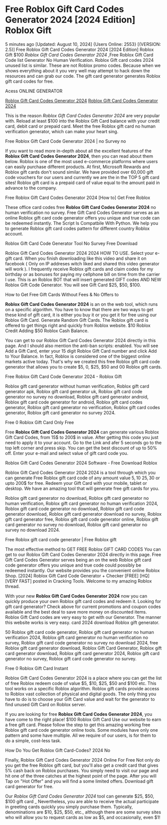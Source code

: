 # Free Roblox Gift Card Codes Generator 2024 [2024 Edition] Roblox Gift

5 minutes ago [Updated: August 10, 2024] {Users Online: 2553} [(VERSION: 2.5)] Free Roblox Gift Card Codes Generator 2024 [2024 Edition] Roblox Gift  $100 *Roblox Gift Card Codes Generator 2024* ,Free Roblox Gift Card Code list Generator No Human Verification. Roblox Gift card codes 2024 unused list is similar. These are not Roblox promo codes. Because when we shows everything about it you very well may attempt to hack down the resources and can grab our code. The gift card generator generates Roblox gift card codes for free.

Acess ONLINE GENERATOR

[Roblox Gift Card Codes Generator 2024](http://tnpps.xyz/8i5z5a1)
[Roblox Gift Card Codes Generator 2024](http://tnpps.xyz/8i5z5a1)

This is the reason *Roblox Gift Card Codes Generator 2024* are very popular with. Reload at least $100 into the Roblox Gift Card balance with your credit card, debit card or prepaid card. Meet the free Roblox gift card no human verification generator, which can make your heart sing. 

Free Roblox Gift Card Code Generator 2024 | no Survey no

If you want to read more in-depth about all the excellent features of the **Roblox Gift Card Codes Generator 2024**, then you can read about them below. Roblox is one of the most used e-commerce platforms where users can easily purchase different products. At first, Microsoft Rewards and Roblox gift cards don't sound similar. We have provided over 60,000 gift code vouchers for our users and currently we are the in the TOP 5 gift card sites! Roblox gift card is a prepaid card of value equal to the amount paid in advance to the company.

Free Roblox Gift Card Codes Generator 2024 [How to] Get Free Roblox

These office card codes free **Roblox Gift Card Codes Generator 2024** no human verification no survey. Free Gift Card Codes Generator serves as an online Roblox gift card code generator offers you unique and true code can be redeemed instantly. The Script Is Compatbile With Python. We help you to generate Roblox gift card codes pattern for different country Roblox account.

Roblox Gift Card Code Generator Tool No Survey Free Download

Roblox Gift Card Codes Generator 2024 2024 HOW TO USE. Select your e-gift card. When you finish downloading like this video and share it on facebook ( Only on IP addreses witch liked and shared this video generator will work ). I frequently receive Roblox gift cards and claim codes for my birthday or as bonuses for paying my cellphone bill on time from the carrier I use. This is an Roblox BOT that will insert generated GIFT codes AND NEW Roblox Gift Code Generator. You will see Gift Card $25, $50, $100. 

How to Get Free Gift Cards Without Fees & No Offers to

**Roblox Gift Card Codes Generator 2024** is an on the web tool, which runs on a specific algorithm. You have to know that there are two ways to get these kind of gift card, it is either you buy it or you get it for free using our Roblox Gift Card. Generate Random Gift Cards. The Roblox gift card is offered to get things right and quickly from Roblox website. $10 Roblox Credit Adding $50 Roblox Cash Balance.

You can get to our Roblox Gift Card Codes Generator 2024 directly in this page. And I should also mention the anti-ban scripts: enabled. You will see Add a Gift Card, enter your 15 digit Roblox Gift Card number and click Add to Your Balance. In fact, Roblox is considered one of the biggest online markets active today. That's why we created this free Roblox gift card code generator that allows you to create $5, 0, $25, $50 and 00 Roblox gift cards.

Free Roblox Gift Card Code Generator 2024 - Roblox Gift

Roblox gift card generator without human verification, Roblox gift card generator apk, Roblox gift card generator uk, Roblox gift card code generator no survey no download, Roblox gift card generator android, Roblox gift card code generator for android, Roblox gift card codes generator, Roblox gift card generator no verification, Roblox gift card codes generator, Roblox gift card generator no survey 2024.

Free 0 Roblox Gift Card Only Free

Free **Roblox Gift Card Codes Generator 2024** can generate various Roblox Gift Card Codes, from 15$ to 200$ in value. After getting this code you just need to apply it to your account. Go to the Link and afer 5 seconds go to the top left corner and press skip. You can get the best discount of up to 50% off. Enter your e-mail and select value of gift card code you.

Roblox Gift Card Codes Generator 2024 Software - Free Download Roblox

Roblox Gift Card Codes Generator 2024 2024 is a tool through which you can generate Free Roblox gift card code of any amount value 5$, 10$ 25$, 30$ or upto 200$ for free. Redeem your Gift Card with your mobile, tablet or desktop. We have an amazing tool that will generate free gift cards for you. 

Roblox gift card generator no download, Roblox gift card generator no human verification, Roblox gift card generator no human verification 2024, Roblox gift card code generator no download, Roblox gift card code generator download, Roblox gift card generator download no survey, Roblox gift card generator free, Roblox gift card code generator online, Roblox gift card generator no survey no download, Roblox gift card generator no survey no download 2024.

Free Roblox gift card code generator | Free Roblox gift

The most effective method to GET FREE Roblox GIFT CARD CODES You can get to our Roblox Gift Card Codes Generator 2024 directly in this page. Free Gift Card Codes Generator serves being an on the web Roblox gift card code generator offers you unique and true code could possibly be redeemed instantly. Our website provides you the convenient online Roblox Shop. [2024] Roblox Gift Card Code Generator + Checker [FREE] [HQ] [VERY FAST] posted in Cracking Tools. Welcome to my amazing Roblox thread.

With your new **Roblox Gift Card Codes Generator 2024** now you can quickly produce your own Roblox gift card codes and redeem it. Looking for gift card generator? Check above for current promotions and coupon codes available and the best deal to save more money on discounted items. Roblox Gift Card codes are very easy to get with our Generator. The manner this website works is very easy. card 2024 download Roblox gift generator.

50 Roblox gift card code generator, Roblox gift card generator no human verification 2024, Roblox gift card generator no human verification no survey, Roblox gift card code generator no survey no download 2024, free Roblox gift card generator download, Roblox Gift Card Generator, Roblox gift card generator download, Roblox gift card generator 2024, Roblox gift card generator no survey, Roblox gift card code generator no survey.

Free 0 Roblox Gift Card Instant

Roblox Gift Card Codes Generator 2024 is a place where you can get the list of free Roblox redeem code of value $5, $10, $25, $50 and $100 etc. This tool works on a specific Roblox algorithm. Roblox gift cards provide access to Roblox vast collection of physical and digital goods. The only thing you have to do is to choose your Gift Card value and wait for the generator to find unused Gift Card on Roblox server.

If you are looking for free **Roblox Gift Card Codes Generator 2024**, you have come to the right place! $100 Roblox Gift Card Use our website to earn a free gift card. Please follow the step to get this amazing working free Roblox gift card code generator online tools. Some modules have only one pattern and some have multiple. All we require of our users, is for them to do a simple, cost-less task.

How Do You Get Roblox Gift Card-Codes? 2024 No

Finally, Roblox Gift Card Codes Generator 2024 Online For Free Not only do you get the free Roblox gift card, but you'll also get a credit card that gives 5% cash back on Roblox purchases. You simply need to visit our page and hit one of the three catches at the highest point of the page. After you will Tap on "Hot Offer" and you will find a some limited offers. Download gift card generator for free.

Our *Roblox Gift Card Codes Generator 2024* tool can generate $25, $50, $100 gift card _ Nevertheless, you are able to receive the actual participate in greeting cards quickly you simply purchase them. Typically, denominations are $10, $25, $50, etc., although there are some survey sites who will allow you to request cards as low as $5, and occasionally, even $1!